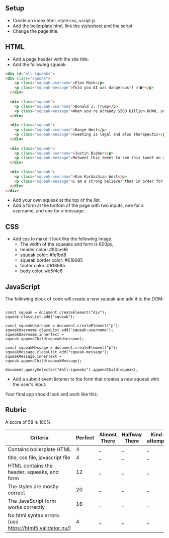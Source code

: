 ## Setup

* Create an index.html, style.css, script.js
* Add the boilerplate html, link the stylesheet and the script
* Change the page title.

## HTML

* Add a page header with the site title.
* Add the following squeak:

```html
<div id="all-squeaks">
<div class="squeak">
    <p class="squeak-username">Elon Musk</p>
    <p class="squeak-message">Told you AI was dangerous!! 🔥💣💦</p>
  </div>
  
  <div class="squeak">
    <p class="squeak-username">Donald J. Trump</p>
    <p class="squeak-message">When you're already $500 Billion DOWN, you can't lose!</p>
  </div>
  
  <div class="squeak">
    <p class="squeak-username">Kanye West</p>
    <p class="squeak-message">Tweeting is legal and also therapeutic</p>
  </div>
  
  <div class="squeak">
    <p class="squeak-username">Justin Bieber</p>
    <p class="squeak-message">Retweet this tweet to see this tweet on your twitter when you tweet.</p>
  </div>
  
  <div class="squeak">
    <p class="squeak-username">Kim Kardashian West</p>
    <p class="squeak-message">I am a strong believer that in order for change to happen, you must be willing to work with all people, even when you have differences in political opinions.</p>
  </div>
</div>
```

* Add your own squeak at the top of the list.
* Add a form at the bottom of the page with two inputs, one for a username, and one for a message.

## CSS

* Add css to make it look like the following image.
  - The width of the squeaks and form is 600px;
  - header color: #80ced6
  - squeak color: #fefbd8
  - squeak border color: #618685
  - footer color: #618685
  - body color: #d5f4e6


## JavaScript

The following block of code will create a new squeak and add it to the DOM:

<pre><code>
const squeak = document.createElement("div");
squeak.classList.add("squeak");

const squeakUsername = document.createElement("p");
squeakUsername.classList.add("squeak-username");
squeakUsername.innerText = 
squeak.appendChild(squeakUsername);

const squeakMessage = document.createElement("p");
squeakMessage.classList.add("squeak-message");
squeakMessage.innerText = 
squeak.appendChild(squeakMessage);

document.querySelector("#all-squeaks").appendChild(squeak);
</code></pre>

* Add a submit event listener to the form that creates a new squeak with the user's input.

Your final app should look and work like this:


## Rubric

A score of 58 is 100%

Criteria | Perfect | Almost There | Halfway There | Kind of attempted | Incomplete 
---------|---------|----------|---------|---------|---------
Contains boilerplate HTML | 4 | _ | _ | _ | 0
title, css file, javascript file | 4 | _ | _ | _ | 0
HTML contains the header, squeaks, and form | 12 | _ | _ | _ | 0 
The styles are mostly correct | 20 | _ | _ | _ | 0 
The JavaScript form works correctly | 16 | _ | _ | _ | 0 
No html syntax errors. (use https://html5.validator.nu/) | 4 | _ | _ | _ | 0
